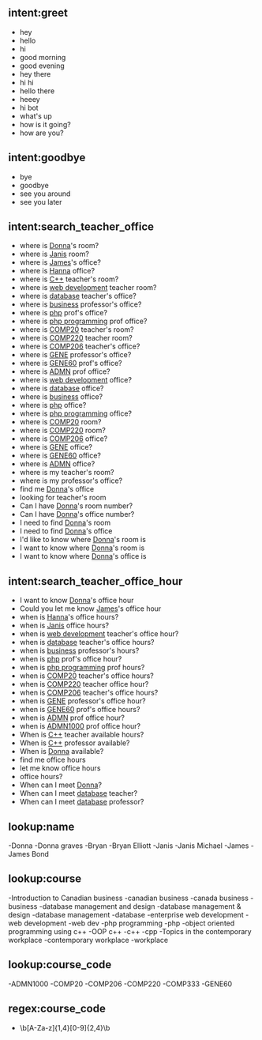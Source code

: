 ## intent:greet
- hey
- hello
- hi
- good morning
- good evening
- hey there
- hi hi
- hello there
- heeey
- hi bot
- what's up
- how is it going?
- how are you?

## intent:goodbye
- bye
- goodbye
- see you around
- see you later

## intent:search_teacher_office
- where is [Donna](name)'s room?
- where is [Janis](name) room?
- where is [James](name)'s office?
- where is [Hanna](name) office?
- where is [C++](course) teacher's room?
- where is [web development](course) teacher room?
- where is [database](course) teacher's office?
- where is [business](course) professor's office?
- where is [php](course) prof's office?
- where is [php programming](course) prof office?
- where is [COMP20](course_code) teacher's room?
- where is [COMP220](course_code) teacher room?
- where is [COMP206](course_code) teacher's office?
- where is [GENE](course_code) professor's office?
- where is [GENE60](course_code) prof's office?
- where is [ADMN](course_code) prof office?
- where is [web development](course) office?
- where is [database](course) office?
- where is [business](course) office?
- where is [php](course) office?
- where is [php programming](course) office?
- where is [COMP20](course_code) room?
- where is [COMP220](course_code) room?
- where is [COMP206](course_code) office?
- where is [GENE](course_code) office?
- where is [GENE60](course_code) office?
- where is [ADMN](course_code) office?
- where is my teacher's room?
- where is my professor's office?
- find me [Donna](name)'s office
- looking for teacher's room
- Can I have [Donna](name)'s room number?
- Can I have [Donna](name)'s office number?
- I need to find [Donna](name)'s room
- I need to find [Donna](name)'s office
- I'd like to know where [Donna](name)'s room is
- I want to know where [Donna](name)'s room is
- I want to know where [Donna](name)'s office is

## intent:search_teacher_office_hour
- I want to know [Donna](name)'s office hour
- Could you let me know [James](name)'s office hour
- when is [Hanna](name)'s office hours?
- when is [Janis](name) office hours?
- when is [web development](course) teacher's office hour?
- when is [database](course) teacher's office hours?
- when is [business](course) professor's hours?
- when is [php](course) prof's office hour?
- when is [php programming](course) prof hours?
- when is [COMP20](course_code) teacher's office hours?
- when is [COMP220](course_code) teacher office hour?
- when is [COMP206](course_code) teacher's office hours?
- when is [GENE](course_code) professor's office hour?
- when is [GENE60](course_code) prof's office hours?
- when is [ADMN](course_code) prof office hour?
- when is [ADMN1000](course_code) prof office hour?
- When is [C++](course) teacher available hours?
- When is [C++](course) professor available?
- When is [Donna](name) available?
- find me office hours
- let me know office hours
- office hours?
- When can I meet [Donna](name)?
- When can I meet [database](course) teacher?
- When can I meet [database](course) professor?

## lookup:name
-Donna
-Donna graves
-Bryan
-Bryan Elliott
-Janis
-Janis Michael
-James
-James Bond

## lookup:course
-Introduction to Canadian business
-canadian business
-canada business
-business
-database management and design
-database management & design
-database management
-database
-enterprise web development
-web development
-web dev
-php programming
-php
-object oriented programming using c++
-OOP c++
-c++
-cpp
-Topics in the contemporary workplace
-contemporary workplace
-workplace

## lookup:course_code
-ADMN1000
-COMP20
-COMP206
-COMP220
-COMP333
-GENE60

## regex:course_code
- \b[A-Za-z]{1,4}[0-9]{2,4}\b